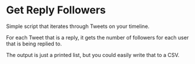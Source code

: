 # Get Reply Followers

Simple script that iterates through Tweets on your timeline.

For each Tweet that is a reply, it gets the number of followers for each user that is being replied to.

The output is just a printed list, but you could easily write that to a CSV.
